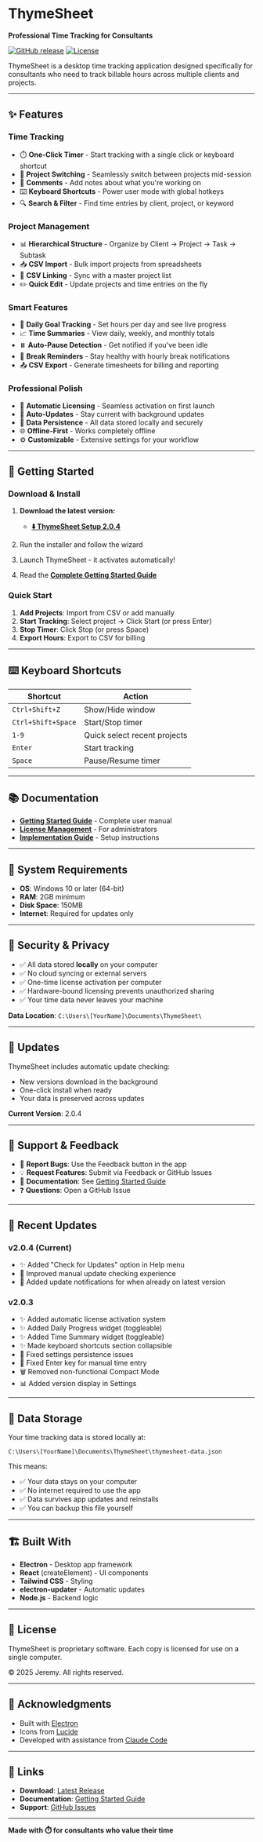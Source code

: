 # ThymeSheet

**Professional Time Tracking for Consultants**

[![GitHub release](https://img.shields.io/github/v/release/jr430889-alt/thymesheet)](https://github.com/jr430889-alt/thymesheet/releases/latest)
[![License](https://img.shields.io/badge/license-Proprietary-red)](LICENSE)

ThymeSheet is a desktop time tracking application designed specifically for consultants who need to track billable hours across multiple clients and projects.

---

## ✨ Features

### Time Tracking
- ⏱️ **One-Click Timer** - Start tracking with a single click or keyboard shortcut
- 🔄 **Project Switching** - Seamlessly switch between projects mid-session
- 💬 **Comments** - Add notes about what you're working on
- ⌨️ **Keyboard Shortcuts** - Power user mode with global hotkeys
- 🔍 **Search & Filter** - Find time entries by client, project, or keyword

### Project Management
- 📊 **Hierarchical Structure** - Organize by Client → Project → Task → Subtask
- 📥 **CSV Import** - Bulk import projects from spreadsheets
- 🔗 **CSV Linking** - Sync with a master project list
- ✏️ **Quick Edit** - Update projects and time entries on the fly

### Smart Features
- 🎯 **Daily Goal Tracking** - Set hours per day and see live progress
- 📈 **Time Summaries** - View daily, weekly, and monthly totals
- ⏸️ **Auto-Pause Detection** - Get notified if you've been idle
- 🔔 **Break Reminders** - Stay healthy with hourly break notifications
- 📤 **CSV Export** - Generate timesheets for billing and reporting

### Professional Polish
- 🔐 **Automatic Licensing** - Seamless activation on first launch
- 🔄 **Auto-Updates** - Stay current with background updates
- 💾 **Data Persistence** - All data stored locally and securely
- 🌐 **Offline-First** - Works completely offline
- ⚙️ **Customizable** - Extensive settings for your workflow

---

## 🚀 Getting Started

### Download & Install

1. **Download the latest version:**
   - **[⬇️ ThymeSheet Setup 2.0.4](https://github.com/jr430889-alt/thymesheet/releases/latest)**

2. Run the installer and follow the wizard

3. Launch ThymeSheet - it activates automatically!

4. Read the **[Complete Getting Started Guide](GETTING-STARTED.md)**

### Quick Start

1. **Add Projects**: Import from CSV or add manually
2. **Start Tracking**: Select project → Click Start (or press Enter)
3. **Stop Timer**: Click Stop (or press Space)
4. **Export Hours**: Export to CSV for billing

---

## ⌨️ Keyboard Shortcuts

| Shortcut | Action |
|----------|--------|
| `Ctrl+Shift+Z` | Show/Hide window |
| `Ctrl+Shift+Space` | Start/Stop timer |
| `1-9` | Quick select recent projects |
| `Enter` | Start tracking |
| `Space` | Pause/Resume timer |

---

## 📚 Documentation

- **[Getting Started Guide](GETTING-STARTED.md)** - Complete user manual
- **[License Management](LICENSE-KEY-MANAGEMENT.md)** - For administrators
- **[Implementation Guide](IMPLEMENTATION-STEPS.md)** - Setup instructions

---

## 🔧 System Requirements

- **OS**: Windows 10 or later (64-bit)
- **RAM**: 2GB minimum
- **Disk Space**: 150MB
- **Internet**: Required for updates only

---

## 🔐 Security & Privacy

- ✅ All data stored **locally** on your computer
- ✅ No cloud syncing or external servers
- ✅ One-time license activation per computer
- ✅ Hardware-bound licensing prevents unauthorized sharing
- ✅ Your time data never leaves your machine

**Data Location**: `C:\Users\[YourName]\Documents\ThymeSheet\`

---

## 🔄 Updates

ThymeSheet includes automatic update checking:
- New versions download in the background
- One-click install when ready
- Your data is preserved across updates

**Current Version**: 2.0.4

---

## 💬 Support & Feedback

- 🐛 **Report Bugs**: Use the Feedback button in the app
- 💡 **Request Features**: Submit via Feedback or GitHub Issues
- 📖 **Documentation**: See [Getting Started Guide](GETTING-STARTED.md)
- ❓ **Questions**: Open a GitHub Issue

---

## 📝 Recent Updates

### v2.0.4 (Current)
- ✨ Added "Check for Updates" option in Help menu
- 🔄 Improved manual update checking experience
- 📢 Added update notifications for when already on latest version

### v2.0.3
- ✨ Added automatic license activation system
- ✨ Added Daily Progress widget (toggleable)
- ✨ Added Time Summary widget (toggleable)
- ✨ Made keyboard shortcuts section collapsible
- 🐛 Fixed settings persistence issues
- 🐛 Fixed Enter key for manual time entry
- 🗑️ Removed non-functional Compact Mode
- 📊 Added version display in Settings

---

## 💾 Data Storage

Your time tracking data is stored locally at:
```
C:\Users\[YourName]\Documents\ThymeSheet\thymesheet-data.json
```

This means:
- ✅ Your data stays on your computer
- ✅ No internet required to use the app
- ✅ Data survives app updates and reinstalls
- ✅ You can backup this file yourself

---

## 🏗️ Built With

- **Electron** - Desktop app framework
- **React** (createElement) - UI components
- **Tailwind CSS** - Styling
- **electron-updater** - Automatic updates
- **Node.js** - Backend logic

---

## 📄 License

ThymeSheet is proprietary software. Each copy is licensed for use on a single computer.

© 2025 Jeremy. All rights reserved.

---

## 🙏 Acknowledgments

- Built with [Electron](https://www.electronjs.org/)
- Icons from [Lucide](https://lucide.dev/)
- Developed with assistance from [Claude Code](https://claude.com/claude-code)

---

## 🔗 Links

- **Download**: [Latest Release](https://github.com/jr430889-alt/thymesheet/releases/latest)
- **Documentation**: [Getting Started Guide](GETTING-STARTED.md)
- **Support**: [GitHub Issues](https://github.com/jr430889-alt/thymesheet/issues)

---

**Made with ⏱️ for consultants who value their time**

